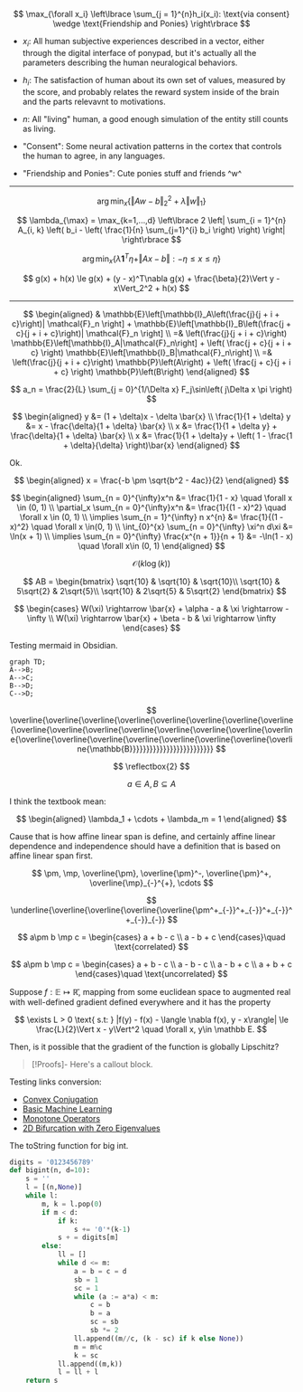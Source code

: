 $$
\max_{\forall x_i} \left\lbrace
    \sum_{j = 1}^{n}h_i(x_i): \text{via consent} \wedge \text{Friendship and Ponies}
\right\rbrace
$$

* $x_i$: All human subjective experiences described in a vector, either through the digital interface of ponypad, but it's actually all the parameters describing the human neuralogical behaviors. 


* $h_i$: The satisfaction of human about its own set of values, measured by the score, and probably relates the reward system inside of the brain and the parts relevavnt to motivations. 


* $n$: All "living" human, a good enough simulation of the entity still counts as living. 


* "Consent": Some neural activation patterns in the cortex that controls the human to agree, in any languages. 


* "Friendship and Ponies": Cute ponies stuff and friends ^w^


---
$$
\arg\min_x \left\lbrace
    \Vert Aw - b\Vert_2^2 + \lambda \Vert w\Vert_1
\right\rbrace
$$

$$
\lambda_{\max} = 
\max_{k=1,...,d} \left\lbrace
    2 \left|
        \sum_{i = 1}^{n} A_{i, k}
        \left(
            b_i - \left(
                \frac{1}{n} \sum_{j=1}^{i} b_i
            \right)
        \right)
    \right|
\right\rbrace
$$

$$
\arg\min_x \left\lbrace
    \lambda \mathbf{1}^T\eta + \Vert Ax - b\Vert : 
    -\eta \le x \le \eta
\right\rbrace
$$

$$
g(x) + h(x) \le g(x) +  (y - x)^T\nabla g(x) + \frac{\beta}{2}\Vert y - x\Vert_2^2 + h(x)
$$


---

$$
\begin{aligned}
& \mathbb{E}\left[\mathbb{I}_A\left(\frac{j}{j + i + c}\right)| 
    \mathcal{F}_n
\right] + 
\mathbb{E}\left[\mathbb{I}_B\left(\frac{j + c}{j + i + c}\right)| 
    \mathcal{F}_n
\right]
\\
=& 
\left(\frac{j}{j + i + c}\right)
\mathbb{E}\left[\mathbb{I}_A|\mathcal{F}_n\right] + 
\left(
    \frac{j + c}{j + i + c}
\right) \mathbb{E}\left[\mathbb{I}_B|\mathcal{F}_n\right]
\\
=&
\left(\frac{j}{j + i + c}\right)
\mathbb{P}\left(A\right) + 
\left(
    \frac{j + c}{j + i + c}
\right) \mathbb{P}\left(B\right)
\end{aligned}
$$


$$
a_n = \frac{2}{L} \sum_{j = 0}^{1/\Delta x}
F_j\sin\left(
    j\Delta x \pi
    \right)
$$

$$
\begin{aligned}
    y &= (1 + \delta)x - \delta \bar{x}
    \\
    \frac{1}{1 + \delta} y &= x - \frac{\delta}{1 + \delta} \bar{x}
    \\
    x &= \frac{1}{1 + \delta y} + \frac{\delta}{1 + \delta} \bar{x}
    \\
    x &= \frac{1}{1 + \delta}y + \left(
        1 - \frac{1 + \delta}{\delta}
    \right)\bar{x}
\end{aligned}
$$

Ok. 

$$
\begin{aligned}
    x = \frac{-b \pm \sqrt{b^2 - 4ac}}{2}
\end{aligned}
$$

$$
\begin{aligned}
    \sum_{n = 0}^{\infty}x^n &= \frac{1}{1 - x} \quad \forall x \in (0, 1)
    \\
    \partial_x \sum_{n = 0}^{\infty}x^n &= \frac{1}{(1 - x)^2} \quad \forall x \in (0, 1)
    \\
    \implies \sum_{n = 1}^{\infty} n x^{n} &= \frac{1}{(1 - x)^2} \quad \forall x \in(0, 1)
    \\
    \int_{0}^{x} 
        \sum_{n = 0}^{\infty} \xi^n
    d\xi &= 
    \ln(x + 1)
    \\
    \implies
    \sum_{n = 0}^{\infty} \frac{x^{n + 1}}{n + 1} &= -\ln(1 - x) \quad \forall x\in (0, 1)
\end{aligned}
$$


$$
\mathcal{O}(k\log(k))
$$

$$
AB = \begin{bmatrix}
\sqrt{10} & \sqrt{10} & \sqrt{10}\\
\sqrt{10} & 5\sqrt{2} & 2\sqrt{5}\\
\sqrt{10} & 2\sqrt{5} & 5\sqrt{2}
\end{bmatrix}
$$


$$
\begin{cases}
    W(\xi) \rightarrow \bar{x} + \alpha - a  
    &
    \xi \rightarrow - \infty
    \\
    W(\xi) \rightarrow \bar{x} + \beta - b  
    &
    \xi \rightarrow \infty
\end{cases}
$$

Testing mermaid in Obsidian. 
```mermaid
graph TD;
A-->B;
A-->C;
B-->D;
C-->D;
```

$$
\overline{\overline{\overline{\overline{\overline{\overline{\overline{\overline{\overline{\overline{\overline{\overline{\overline{\overline{\overline{\overline{\overline{\overline{\overline{\overline{\overline{\overline{\overline{\overline{\mathbb{B}}}}}}}}}}}}}}}}}}}}}}}}}
$$

$$
\reflectbox{2} 
$$




$$
a ∈ A, B ⊆ A
$$


I think the textbook mean: 

$$
\begin{aligned}
    \lambda_1 + \cdots + \lambda_m = 1
\end{aligned}
$$

Cause that is how affine linear span is define, and certainly affine linear dependence and independence should have a definition that is based on affine linear span first. 

$$
\pm, \mp, \overline{\pm}, \overline{\pm}^-, \overline{\pm}^+, \overline{\mp}_{-}^{+}, \cdots
$$

$$
\underline{\overline{\overline{\overline{\overline{\pm^+_{-}}^+_{-}}^+_{-}}^+_{-}}_{-}}
$$

$$
a\pm b \mp c = \begin{cases}
    a + b - c
    \\
    a - b + c
\end{cases}\quad \text{correlated}
$$

$$
a\pm b \mp c = \begin{cases}
    a + b - c
    \\
    a - b - c
    \\
    a - b + c
    \\
    a + b + c
\end{cases}\quad \text{uncorrelated}
$$

Suppose $f:\mathbb E\mapsto \mathbb{\bar R}$, mapping from some euclidean space to augmented real with well-defined gradient defined everywhere and it has the property

$$
\exists L > 0 \text{ s.t: }
|f(y) - f(x) - \langle \nabla f(x), y - x\rangle| \le \frac{L}{2}\Vert x - y\Vert^2 
\quad \forall x, y\in \mathbb E. 
$$

Then, is it possible that the gradient of the function is globally Lipschitz? 

> [!Proofs]-
> Here's a callout block.



Testing links conversion: 
* [Convex Conjugation](AMATH%20516%20Numerical%20Optimizations/Duality/Convex%20Conjugation.md)
* [Basic Machine Learning](AMATH%20582%20Data%20Science/Basic%20Machine%20Learning.md)
* [Monotone Operators](AMATH%20516%20Numerical%20Optimizations/Monotone%20Operators.md)
* [2D Bifurcation with Zero Eigenvalues](2D%20Bifurcation%20with%20Zero%20Eigenvalues.md)


The toString function for big int. 

```python 
digits = '0123456789'
def bigint(n, d=10):
    s = ''
    l = [(n,None)]
    while l:
        m, k = l.pop(0)
        if m < d:
            if k:
                s += '0'*(k-1)
            s + = digits[m]
        else:
            ll = []
            while d <= m:
                a = b = c = d
                sb = 1
                sc = 1
                while (a := a*a) < m:
                    c = b
                    b = a
                    sc = sb
                    sb *= 2
                ll.append((m//c, (k - sc) if k else None))
                m = m%c
                k = sc
            ll.append((m,k))
            l = ll + l
    return s
```
